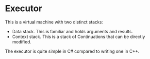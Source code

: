 ﻿# Executor

This is a virtual machine with two distinct stacks:

* Data stack. This is familiar and holds arguments and results.
* Context stack. This is a stack of Continuations that can be directly modified.

The executor is quite simple in C# compared to writing one in C++.